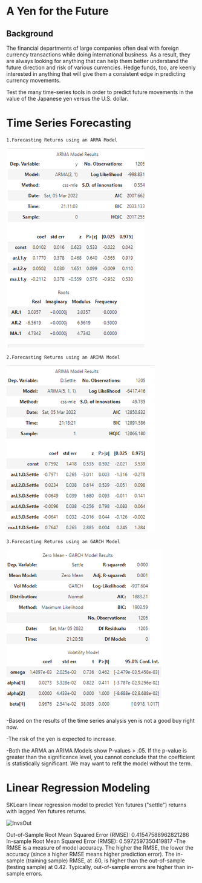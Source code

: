 # A Yen for the Future
## Background

The financial departments of large companies often deal with foreign currency transactions while doing international business. As a result, they are always looking for anything that can help them better understand the future direction and risk of various currencies. Hedge funds, too, are keenly interested in anything that will give them a consistent edge in predicting currency movements.

Test the many time-series tools in order to predict future movements in the value of the Japanese yen versus the U.S. dollar.

  # Time Series Forecasting

    1.Forecasting Returns using an ARMA Model
   
   ![Arma](https://raw.githubusercontent.com/Springe09/Time-Series-/main/ARMA_MODEL.PNG)
   
    2.Forecasting Returns using an ARIMA Model
      
   ![Arima](https://raw.githubusercontent.com/Springe09/Time-Series-/main/ARIMA_MODEL.PNG)
   
    3.Forecasting Returns using an GARCH Model
    
   ![GARCH](https://raw.githubusercontent.com/Springe09/Time-Series-/main/GARCH_MODEL.jpg)


   -Based on the results of the time series analysis yen is not a good buy right now.

   -The risk of the yen is expected to increase.

   -Both the ARMA an ARIMA Models show P-values > .05. If the p-value is greater than the significance level, you cannot conclude that the coefficient is statistically             significant. 
    We may want to refit the model without the term.



   # Linear Regression Modeling

   SKLearn linear regression model to predict Yen futures ("settle") returns with lagged Yen futures returns.
   
   
   ![InvsOut](https://user-images.githubusercontent.com/95596179/156908895-d1b56829-bce5-481a-8a44-a2b806c6e1f6.PNG)


   Out-of-Sample Root Mean Squared Error (RMSE): 0.41547588962821286
   In-sample Root Mean Squared Error (RMSE): 0.5972597350419817
   -The RMSE is a measure of model accuracy. The higher the RMSE, the lower the accuracy (since a higher RMSE means higher prediction error).
   The in-sample (training sample) RMSE, at .60, is higher than the out-of-sample (testing sample) at 0.42. Typically, out-of-sample errors are higher than in-sample errors.
